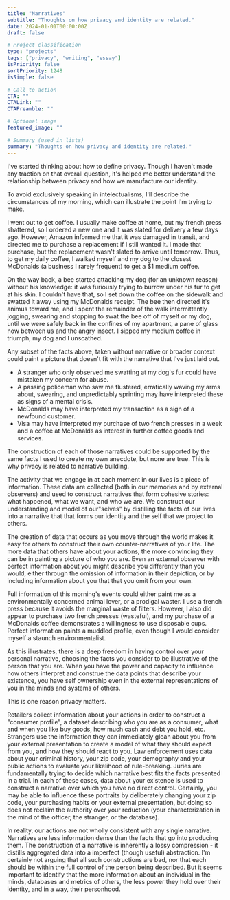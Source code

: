 ```yaml
---
title: "Narratives"
subtitle: "Thoughts on how privacy and identity are related."
date: 2024-01-01T00:00:00Z
draft: false

# Project classification
type: "projects"
tags: ["privacy", "writing", "essay"]
isPriority: false
sortPriority: 1248
isSimple: false

# Call to action
CTA: ""
CTALink: ""
CTAPreamble: ""

# Optional image
featured_image: ""

# Summary (used in lists)
summary: "Thoughts on how privacy and identity are related."
---
```



I've started thinking about how to define privacy. Though I haven't made any traction on that overall question, it's helped me better understand the relationship between privacy and how we manufacture our identity.

To avoid exclusively speaking in intelectualisms, I'll describe the circumstances of my morning, which can illustrate the point I'm trying to make.

I went out to get coffee. I usually make coffee at home, but my french press shattered, so  I ordered a new one and it was slated for delivery a few days ago. However, Amazon informed me that it was damaged in transit, and directed me to purchase a replacement if I still wanted it. I made that purchase, but the replacement wasn't slated to arrive until tomorrow. Thus, to get my daily coffee, I walked myself and my dog to the closest McDonalds (a business I rarely frequent) to get a $1 medium coffee.

On the way back, a bee started attacking my dog (for an unknown reason) without his knowledge: it was furiously trying to burrow under his fur to get at his skin. I couldn't have that, so I set down the coffee on the sidewalk and swatted it away using my McDonalds receipt. The bee then directed it's animus toward me, and I spent the remainder of the walk intermittently jogging, swearing and stopping to swat the bee off of myself or my dog, until we were safely back in the confines of my apartment, a pane of glass now between us and the angry insect. I sipped my medium coffee in triumph, my dog and I unscathed.

Any subset of the facts above, taken without narrative or broader context could paint a picture that doesn't fit with the narrative that I've just laid out. 

- A stranger who only observed me swatting at my dog's fur could have mistaken my concern for abuse. 
- A passing policeman who saw me flustered, erratically waving my arms about, swearing, and unpredictably sprinting may have interpreted these as signs of a mental crisis. 
- McDonalds may have interpreted my  transaction as a sign of a newfound customer. 
- Visa may have interpreted my purchase of two french presses in a week and a coffee at McDonalds as interest in further coffee goods and services.

The construction of each of those narratives could be supported by the same facts I used to create my own anecdote, but none are true. This is why privacy is related to narrative building.

The activity that we engage in at each moment in our lives is a piece of information. These data are collected (both in our memories and by external observers) and used to construct narratives that form cohesive stories: what happened, what we want, and who we are. We construct our understanding and model of our"selves" by distilling the facts of our lives into a narrative that that forms our identity and the self that we project to others.

The creation of data that occurs as you move through the world makes it easy for others to construct their own counter-narratives of your life. The more data that others have about your actions, the more convincing they can be in painting a picture of who you are. Even an external observer with perfect information about you might describe you differently than you would, either through the omission of information in their depiction, or by including information about you that that you omit from your own.

Full information of this morning's events could either paint me as a environmentally concerned animal lover, or a prodigal waster. I use a french press because it avoids the marginal waste of filters. However, I also did appear to purchase two french presses (wasteful), and my purchase of a McDonalds coffee demonstrates a willingness to use disposable cups. Perfect information paints a muddled profile, even though I would consider myself a staunch environmentalist.

As this illustrates, there is a deep freedom in having control over your personal narrative, choosing the facts you consider to be illustrative of the person that you are. When you have the power and capacity to influence how others interpret and construe the data points that describe your existence, you have self ownership even in the external representations of you in the minds and systems of others.

This is one reason privacy matters. 

Retailers collect information about your actions in order to construct a "consumer profile", a dataset describing who you are as a consumer, what and when you like buy goods, how much cash and debt you hold, etc. Strangers use the information they can immediately glean about you from your external presentation to create a model of what they should expect from you, and how they should react to you. Law enforcement uses data about your criminal history, your zip code, your demography and your public actions to evaluate your likelihood of rule-breaking. Juries are fundamentally trying to decide which narrative best fits the facts presented in a trial. In each of these cases, data about your existence is used to construct a narrative over which you have no direct control. Certainly, you may be able to influence these portraits by deliberately changing your zip code, your purchasing habits or your external presentation, but doing so does not reclaim the authority over your reduction (your characterization in the mind of the officer, the stranger, or the database). 

In reality, our actions are not wholly consistent with any single narrative. Narratives are less information dense than the facts that go into producing them. The construction of a narrative is inherently a lossy compression - it distills aggregated data into a imperfect (though useful) abstraction. I'm certainly not arguing that all such constructions are bad, nor that each should be  within the full control of the person being described. But it seems important to identify that the more information about an individual in the minds, databases and metrics of others, the less power they hold over their identity, and in a way, their personhood.
